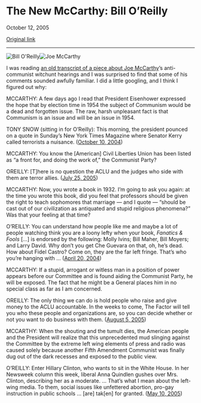 The New McCarthy: Bill O’Reilly
===============================

October 12, 2005

[Original link](http://www.aaronsw.com/weblog/newmccarthy)

* * * * *

![Bill O'Reilly](image1_newmccarthy)![Joe McCarthy](image2_newmccarthy)

I was reading [an old transcript of a piece about Joe
McCarthy](http://chron.edgecity.net/story/2004/3/15/9333/53123)’s
anti-communist witchunt hearings and I was surprised to find that some
of his comments sounded awfully familiar. I did a little googling, and I
think I figured out why:

MCCARTHY: A few days ago I read that President Eisenhower expressed the
hope that by election time in 1954 the subject of Communism would be a
dead and forgotten issue. The raw, harsh unpleasant fact is that
Communism is an issue and will be an issue in 1954.

TONY SNOW (sitting in for O’Reilly): This morning, the president pounced
on a quote in Sunday’s New York Times Magazine where Senator Kerry
called terrorists a nuisance. ([October 10,
2004](http://mediamatters.org/items/200410130005))

MCCARTHY: You know the [American] Civil Liberties Union has been listed
as “a front for, and doing the work of,” the Communist Party?

OREILLY: [T]here is no question the ACLU and the judges who side with
them are terror allies. ([July 25,
2005](http://mediamatters.org/items/200507260002))

MCCARTHY: Now, you wrote a book in 1932. I’m going to ask you again: at
the time you wrote this book, did you feel that professors should be
given the right to teach sophomores that marriage — and I quote —
“should be cast out of our civilization as antiquated and stupid
religious phenomena?” Was that your feeling at that time?

O’REILLY: You can understand how people like me and maybe a lot of
people watching think you are a loony lefty when your book, *Fanatics &
Fools* […] is endorsed by the following: Molly Ivins; Bill Maher, Bill
Moyers; and Larry David. Why don’t you get Che Guevara on that, oh, he’s
dead. How about Fidel Castro? Come on, they are the far left fringe.
That’s who you’re hanging with … ([April 20,
2004](http://mediamatters.org/items/200404210002))

MCCARTHY: If a stupid, arrogant or witless man in a position of power
appears before our Committee and is found aiding the Communist Party, he
will be exposed. The fact that he might be a General places him in no
special class as far as I am concerned.

OREILLY: The only thing we can do is hold people who raise and give
money to the ACLU accountable. In the weeks to come, The Factor will
tell you who these people and organizations are, so you can decide
whether or not you want to do business with them. ([August 5,
2005](http://www.foxnews.com/story/0,2933,164837,00.html))

MCCARTHY: When the shouting and the tumult dies, the American people and
the President will realize that this unprecedented mud slinging against
the Committee by the extreme left wing elements of press and radio was
caused solely because another Fifth Amendment Communist was finally dug
out of the dark recesses and exposed to the public view.

O’REILLY: Enter Hillary Clinton, who wants to sit in the White House. In
her Newsweek column this week, liberal Anna Quindlen gushes over Mrs.
Clinton, describing her as a moderate. … That’s what I mean about the
left-wing media. To them, social issues like unfettered abortion,
pro-gay instruction in public schools … [are] tak[en] for granted. ([May
10, 2005](http://www.foxnews.com/story/0,2933,156041,00.html))

[image1_newmccarthy]: image1_newmccarthy.jpg
[image2_newmccarthy]: image2_newmccarthy.jpg
